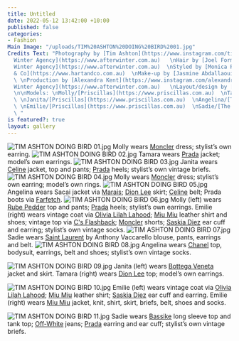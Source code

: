 ```yaml
---
title: Untitled
date: 2022-05-12 13:42:00 +10:00
published: false
categories:
- Fashion
Main Image: "/uploads/TIM%20ASHTON%20DOING%20BIRD%2001.jpg"
Credits Text: "Photography by [Tim Ashton](https://www.instagram.com/timjohntom/)/[After
  Winter Agency](https://www.afterwinter.com.au)   \nHair by [Joel Forman](https://www.instagram.com/joelforman/)/[After
  Winter Agency](https://www.afterwinter.com.au)  \nStyled by [Monica Russell](https://www.instagram.com/monicarussell_/?hl=en)/[Hart
  & Co](https://www.hartandco.com.au)  \nMake-up by [Jasmine Abdallaoui](https://www.instagram.com/jasmineabmakeup/?hl=en)
  \ \nProduction by [Alexandra Kent](https://www.instagram.com/alexandra__kent/?hl=en)/[After
  Winter Agency](https://www.afterwinter.com.au)   \nLayout/design by [Rhiarn Schuck](https://www.instagram.com/rhiarn_/?hl=en)
  \n\nModels: \nMolly/[Priscillas](https://www.priscillas.com.au)  \nTamara/[IMG](https://www.imgmodels.com/sydney/home)
  \ \nJanita/[Priscillas](https://www.priscillas.com.au)  \nAngelina/[The Scouted](https://www.instagram.com/the.scouted/?hl=en)
  \ \nEmilie/[Priscillas](https://www.priscillas.com.au)  \nSadie/[The Scouted](https://www.instagram.com/the.scouted/?hl=en)
  \ "
is featured?: true
layout: gallery
---
```


![TIM ASHTON DOING BIRD 01.jpg](/uploads/TIM%20ASHTON%20DOING%20BIRD%2001.jpg)
Molly wears [Moncler](www.moncler.com) dress; stylist’s own earring.
![TIM ASHTON DOING BIRD 02.jpg](/uploads/TIM%20ASHTON%20DOING%20BIRD%2002.jpg)
Tamara wears [Prada](www.prada.com) jacket; model’s own earrings.
![TIM ASHTON DOING BIRD 03.jpg](/uploads/TIM%20ASHTON%20DOING%20BIRD%2003.jpg)
Janita wears [Celine](www.celine.com) jacket, top and pants; [Prada](www.prada.com) heels; stylist’s own vintage briefs.
![TIM ASHTON DOING BIRD 04.jpg](/uploads/TIM%20ASHTON%20DOING%20BIRD%2004.jpg)
Molly wears [Moncler](www.moncler.com) dress; stylist’s own earring; model’s own rings.
![TIM ASHTON DOING BIRD 05.jpg](/uploads/TIM%20ASHTON%20DOING%20BIRD%2005.jpg)
 Angelina wears Sacai jacket via [Marais](www.marais.com.au); [Dion Lee](www.dionlee.com) skirt; [Celine](www.celine.com) belt; Prada boots via [Farfetch](www.farfetch.com).
![TIM ASHTON DOING BIRD 06.jpg](/uploads/TIM%20ASHTON%20DOING%20BIRD%2006.jpg)
Molly (left) wears [Rube Pedder](www.instagram.com/rubepedder/) top and pants; [Prada](www.prada.com) heels; stylist’s own earrings.
Emilie (right) wears vintage coat via [Olivia Lilah Lahood](www.olivialilalahood.com); [Miu Miu](www.miumiu.com) leather shirt and shoes; vintage top via [C's Flashback](www.instagram.com/csflashback/?hl=en); [Moncler](www.moncler.com) shorts; [Saskia Diez](www.saskia-diez.com) ear cuff and earring; stylist’s own vintage socks.
![TIM ASHTON DOING BIRD 07.jpg](/uploads/TIM%20ASHTON%20DOING%20BIRD%2007.jpg)
 Sadie wears [Saint Laurent](www.ysl.com) by Anthony Vaccarello blouse, pants, earrings and belt. 
![TIM ASHTON DOING BIRD 08.jpg](/uploads/TIM%20ASHTON%20DOING%20BIRD%2008.jpg)
Angelina wears [Chanel](www.chanel.com/au/) top, bodysuit, earrings, belt and shoes; stylist’s own vintage socks.


![TIM ASHTON DOING BIRD 09.jpg](/uploads/TIM%20ASHTON%20DOING%20BIRD%2009.jpg)
Janita (left) wears [Bottega Veneta](www.bottegaveneta.com) jacket and skirt.
Tamara (right) wears [Dion Lee](www.dionlee.com) top; model’s own earrings. 



![TIM ASHTON DOING BIRD 10.jpg](/uploads/TIM%20ASHTON%20DOING%20BIRD%2010.jpg)
Emilie (left) wears vintage coat via [Olivia Lilah Lahood](www.olivialilalahood.com); [Miu Miu](www.miumiu.com) leather shirt; [Saskia Diez](www.saskia-diez.com) ear cuff and earring.
Emilie (right) wears [Miu Miu](www.miumiu.com) jacket, knit, shirt, skirt, briefs, belt, shoes and socks.


![TIM ASHTON DOING BIRD 11.jpg](/uploads/TIM%20ASHTON%20DOING%20BIRD%2011.jpg)
Sadie wears [Bassike](bassike.com) long sleeve top and tank top; [Off-White](www.off---white.com) jeans; [Prada](www.prada.com) earring and ear cuff; stylist’s own vintage briefs. 




